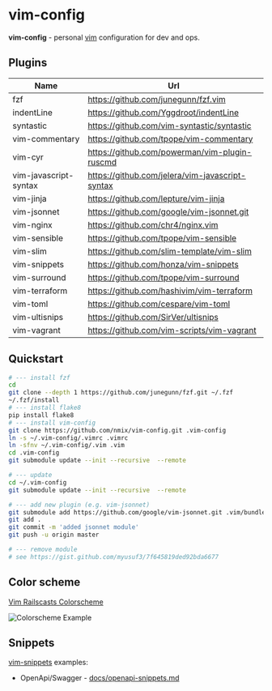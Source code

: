 # vim-config

**vim-config** - personal [vim](https://vim8.org) configuration for dev and ops.

## Plugins

Name | Url
---|---
fzf | https://github.com/junegunn/fzf.vim
indentLine | https://github.com/Yggdroot/indentLine
syntastic | https://github.com/vim-syntastic/syntastic
vim-commentary | https://github.com/tpope/vim-commentary
vim-cyr | https://github.com/powerman/vim-plugin-ruscmd
vim-javascript-syntax | https://github.com/jelera/vim-javascript-syntax
vim-jinja | https://github.com/lepture/vim-jinja
vim-jsonnet | https://github.com/google/vim-jsonnet.git
vim-nginx | https://github.com/chr4/nginx.vim
vim-sensible | https://github.com/tpope/vim-sensible
vim-slim | https://github.com/slim-template/vim-slim
vim-snippets | https://github.com/honza/vim-snippets
vim-surround | https://github.com/tpope/vim-surround
vim-terraform | https://github.com/hashivim/vim-terraform
vim-toml | https://github.com/cespare/vim-toml
vim-ultisnips | https://github.com/SirVer/ultisnips
vim-vagrant | https://github.com/vim-scripts/vim-vagrant


## Quickstart
```bash
# --- install fzf
cd
git clone --depth 1 https://github.com/junegunn/fzf.git ~/.fzf
~/.fzf/install
# --- install flake8
pip install flake8
# --- install vim-config
git clone https://github.com/nmix/vim-config.git .vim-config
ln -s ~/.vim-config/.vimrc .vimrc
ln -sfnv ~/.vim-config/.vim .vim
cd .vim-config
git submodule update --init --recursive  --remote

# --- update
cd ~/.vim-config
git submodule update --init --recursive  --remote

# --- add new plugin (e.g. vim-jsonnet)
git submodule add https://github.com/google/vim-jsonnet.git .vim/bundle/vim-jsonnet
git add .
git commit -m 'added jsonnet module'
git push -u origin master

# --- remove module
# see https://gist.github.com/myusuf3/7f645819ded92bda6677
```

## Color scheme

[Vim Railscasts Colorscheme](https://github.com/jpo/vim-railscasts-theme/tree/master)

![Colorscheme Example](https://camo.githubusercontent.com/4b023462be7f0557c5d39db005dbe6a023c90ccd5d77e9ac6765ab2726b04493/68747470733a2f2f7261772e6769746875622e636f6d2f6a706f2f76696d2d7261696c7363617374732d7468656d652f6d61737465722f73637265656e73686f745f6775692e6a7067)


## Snippets

[vim-snippets](https://github.com/honza/vim-snippets) examples:

* OpenApi/Swagger - [docs/openapi-snippets.md](docs/openapi-snippets.md)
